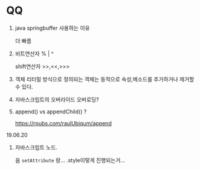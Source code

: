 # QQ

1. java springbuffer 사용하는 이유

   더 빠름



2. 비트연산자 % | ^

   shift연산자 >>,<<,>>>

3. 객체 리터럴 방식으로 정의되는 객체는 동적으로 속성,메소드를 추가하거나 제거할 수 있다.

4. 자바스크립트의 오버라이드 오버로딩?

5. append() vs appendChild()  ?

   <https://rpubs.com/raulUbiqum/append>



19.06.20

1. 자바스크립트 노드.

   음 `setAttribute` 랑... .style이렇게 진행되는거...